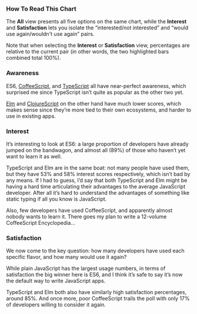 ### How To Read This Chart

The **All** view presents all five options on the same chart, while the **Interest** and **Satisfaction** lets you isolate the “interested/not interested” and “would use again/wouldn't use again” pairs.  

Note that when selecting the **Interest** or **Satisfaction** view, percentages are relative to the current pair (in other words, the two highlighted bars combined total 100%).

### Awareness

ES6, [CoffeeScript](http://coffeescript.org/), and [TypeScript](https://github.com/Microsoft/TypeScript) all have near-perfect awareness, which surprised me since TypeScript isn’t quite as popular as the other two yet.

[Elm](http://elm-lang.org/) and [ClojureScript](https://clojurescript.org/) on the other hand have much lower scores, which makes sense since they’re more tied to their own ecosystems, and harder to use in existing apps.

### Interest

It’s interesting to look at ES6: a large proportion of developers have already jumped on the bandwagon, and almost all (89%) of those who haven’t yet want to learn it as well.

TypeScript and Elm are in the same boat: not many people have used them, but they have 53% and 58% interest scores respectively, which isn’t bad by any means.
If I had to guess, I’d say that both TypeScript and Elm might be having a hard time articulating their advantages to the average JavaScript developer. After all it’s hard to understand the advantages of something like static typing if all you know is JavaScript.

Also, few developers have used CoffeeScript, and apparently almost nobody wants to learn it. There goes my plan to write a 12-volume CoffeeScript Encyclopedia…

### Satisfaction

We now come to the key question: how many developers have used each specific flavor, and how many would use it again?

While plain JavaScript has the largest usage numbers, in terms of satisfaction the big winner here is ES6, and I think it’s safe to say it’s now the default way to write JavaScript apps.

TypeScript and Elm both also have similarly high satisfaction percentages, around 85%. And once more, poor CoffeeScript trails the poll with only 17% of developers willing to consider it again.
